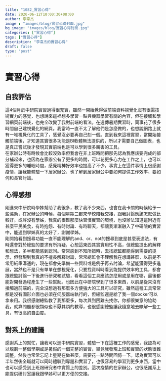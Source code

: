 ```yaml
---
title: "1082_實習心得"
date: 2020-06-12T10:00:30+08:00
author: 李韋杰
image : "images/blog/實習心得封面.jpg"
bg_image: "images/blog/實習心得封面.jpg"
categories: ["實習心得"]
tags: ["實習心得"]
description: "李韋杰的實習心得"
draft: false
type: "post"
---
```

# **實習心得** #
## 自我評估 ##
這4個月於中研院實習過得很充實，雖然一開始覺得做前端資料視覺化沒有很需技術實力的感覺，也想說來這裡想多學習一點與機器學習有關的內容，但在接觸和學習網頁前端後，也完全改變了我對前端的看法。在遠傳暑期實習時，同事花了很多時間自己建視覺化的網頁，我當時一直不太了解他們是怎麼做的，也想說網路上就有一堆視覺化的工具了，感覺沒必要再自己刻一個。直到我來這裡實習，當開始接觸前端後，才知道其實很多功能是BI軟體無法提供的，所以才需要自己做圖表，也是真正嘗試後才發現其實前端也是可以學到很多厲害的工具。</br>
在家辦公時有時候會比較沒效率但我會在非上班時間把那先認為我應該要完成的部分補起來，也因為在家辦公有了更多的時間，可以花更多心力在工作之上，也可以獲得更多的睡眠時間，感覺精神好效率也提高了不少。事實上在這件事情上很感謝疫情，讓我能體驗一下居家辦公，也了解到居家辦公中要如何提供工作效率、要如何和長官討論。

## 心得感想 ##
剛進來中研院時學姊幫助了我很多，教了我不少東西，也會在我卡關的時候給予一些協助，在家辦公的時候，每個星期三都來學校陪我交接，跟我討論應該怎麼做比較好。或許沒有學姊，我真的很難那麼快習慣實習的環境，也沒辦法知道這附近有甚麼平民美食，有時抱怨、有時討論、有時聊天，都讓我漸漸融入了中研院的實習中，能遇到學姊真的太好了，謝謝學姊。</br>
剛開始看到搜尋功能一直不能理解的and、or、not的搜尋到底是甚麼表達法，有時還會對於總監的要求有所持疑，心想這東西其實實用性不高，但總監提出的解釋和想法，多半都能感到認同。常常感到不知所措時，去找總監都能得到需要的提示，但發現到我真的不擅長解釋討論，常常總監會不理解我在想講甚麼，以前是不常用紙筆溝通的，現在都會先準備一些資料或是例子再去討論，希望能獲得更多進展，當然也不是只有單單在想視覺化，只要找資料時看到能提供效率的工具，都會跟總監討論一下後進行研究和試驗，看看這個工具應該怎麼用或是用在哪，最後都能對開發過程產生了一些幫助。也因此在中研院學到了很多東西，以前是從來沒有接觸過前端的，完全沒想過有那麼多方便強大的工具可以研究，雖然這種工具常常都是沒有圖形介面也必須在伺服器端執行的，但總監還是給了我一個docker可以拿來用。我很感謝總監教了我那麼多，每次與到困難去找你，你都很樂意的協助我，就算問題都很類似也不厭其煩的教導，也很感謝總監讓我隨意地去瞭解一些工具，有很高的自由度。
## 對系上的建議 ##
感謝系上的幫忙，讓我可以進中研院實習，體驗一下在這裡工作的感覺，我認為可以規劃一整個學期或是暑假的一個完整的實習，畢竟我發現上班和實習的狀態很難調整，然後也常常忘記上星期在做甚麼，需要花一點時間回憶一下。認為實習可以半年然後全職就可以同時體驗到專題和實習了，也很容易的學習到更多東西，當中也可以感受到上班跟研究者中實質上的差別。這次疫情的在家辦公，也很感謝系上能提供研討室讓我跟學姊可以更方便的交接。